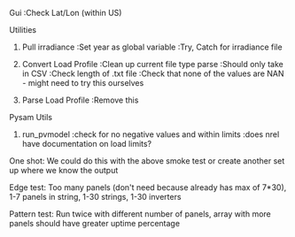 Gui 
:Check Lat/Lon (within US)
  
Utilities
1. Pull irradiance 
:Set year as global variable 
:Try, Catch for irradiance file 
  
2. Convert Load Profile 
:Clean up current file type parse
:Should only take in CSV 
:Check length of .txt file 
:Check that none of the values are NAN - might need to try this ourselves 
  
3. Parse Load Profile 
:Remove this 

Pysam Utils
1. run_pvmodel 
:check for no negative values and within limits 
:does nrel have documentation on load limits?

One shot: We could do this with the above smoke test or create another set up where we know the output

Edge test: Too many panels (don't need because already has max of 7*30), 1-7 panels in string, 1-30 strings, 1-30 inverters 

Pattern test: Run twice with different number of panels, array with more panels should have greater uptime percentage 

